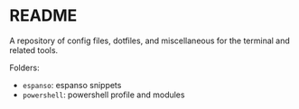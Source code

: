 # README

A repository of config files, dotfiles, and miscellaneous for the terminal 
and related tools.

Folders:
- `espanso`: espanso snippets
- `powershell`: powershell profile and modules
